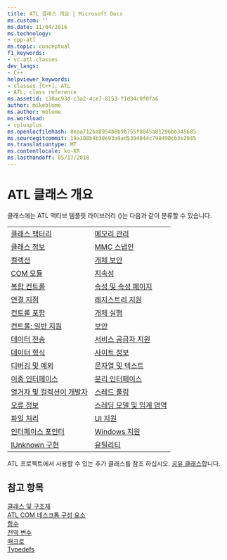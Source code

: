 ```yaml
---
title: ATL 클래스 개요 | Microsoft Docs
ms.custom: ''
ms.date: 11/04/2016
ms.technology:
- cpp-atl
ms.topic: conceptual
f1_keywords:
- vc.atl.classes
dev_langs:
- C++
helpviewer_keywords:
- classes [C++], ATL
- ATL, class reference
ms.assetid: c38ac93d-c3a2-4ce7-8153-f1d34c0f0fa6
author: mikeblome
ms.author: mblome
ms.workload:
- cplusplus
ms.openlocfilehash: 8eaa712ba8954b8b9b755f8045a81296bb345685
ms.sourcegitcommit: 19a108b4b30e93a9ad5394844c798490cb3e2945
ms.translationtype: MT
ms.contentlocale: ko-KR
ms.lasthandoff: 05/17/2018
---
```

# <a name="atl-class-overview"></a>ATL 클래스 개요
클래스에는 ATL 액티브 템플릿 라이브러리 ()는 다음과 같이 분류할 수 있습니다.  
  
|||  
|-|-|  
|[클래스 팩터리](../atl/class-factories-classes.md)|[메모리 관리](../atl/memory-management-classes.md)|  
|[클래스 정보](../atl/class-information-classes.md)|[MMC 스냅인](../atl/mmc-snap-in-classes.md)|  
|[컬렉션](../atl/collection-classes.md)|[개체 보안](../atl/object-safety-classes.md)|  
|[COM 모듈](../atl/com-modules-classes.md)|[지속성](../atl/persistence-classes.md)|  
|[복합 컨트롤](../atl/composite-controls-classes.md)|[속성 및 속성 페이지](../atl/properties-and-property-pages-classes.md)|  
|[연결 지점](../atl/connection-points-classes.md)|[레지스트리 지원](../atl/registry-support-classes.md)|  
|[컨트롤 포함](../atl/control-containment-classes.md)|[개체 실행](../atl/running-objects-classes.md)|  
|[컨트롤: 일반 지원](../atl/controls-general-support-classes.md)|[보안](../atl/security-classes.md)|  
|[데이터 전송](../atl/data-transfer-classes.md)|[서비스 공급자 지원](../atl/service-provider-support-classes.md)|  
|[데이터 형식](../atl/data-types-classes.md)|[사이트 정보](../atl/site-information-classes.md)|  
|[디버깅 및 예외](../atl/debugging-and-exceptions-classes.md)|[문자열 및 텍스트](../atl/string-and-text-classes.md)|  
|[이중 인터페이스](../atl/dual-interfaces-classes.md)|[분리 인터페이스](../atl/tear-off-interfaces-classes.md)|  
|[열거자 및 컬렉션이 개발자](../atl/enumerators-and-collections-classes.md)|[스레드 풀링](../atl/thread-pooling-classes.md)|  
|[오류 정보](../atl/error-information-classes.md)|[스레딩 모델 및 임계 영역](../atl/threading-models-and-critical-sections-classes.md)|  
|[파일 처리](../atl/file-handling-classes.md)|[UI 지원](../atl/ui-support-classes.md)|  
|[인터페이스 포인터](../atl/interface-pointers-classes.md)|[Windows 지원](../atl/windows-support-classes.md)|  
|[IUnknown 구현](../atl/iunknown-implementation-classes.md)|[유틸리티](../atl/utility-classes.md)|  
  
 ATL 프로젝트에서 사용할 수 있는 추가 클래스를 참조 하십시오. [공유 클래스](../atl-mfc-shared/atl-mfc-shared-classes.md)합니다.  
  
## <a name="see-also"></a>참고 항목  
 [클래스 및 구조체](../atl/reference/atl-classes.md)   
 [ATL COM 데스크톱 구성 요소](../atl/atl-com-desktop-components.md)  
 [함수](../atl/reference/atl-functions.md)   
 [전역 변수](../atl/reference/atl-global-variables.md)   
 [매크로](../atl/reference/atl-macros.md)   
 [Typedefs](../atl/reference/atl-typedefs.md)

